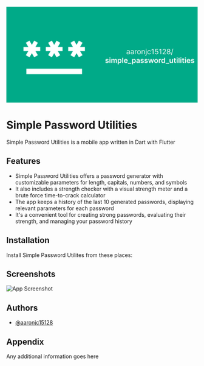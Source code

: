 ![Banner](assets/images/solid_banner_1280x680.png)


# Simple Password Utilities

Simple Password Utilities is a mobile app written in Dart with Flutter


## Features

* Simple Password Utilities offers a password generator with customizable parameters for length, capitals, numbers, and symbols
* It also includes a strength checker with a visual strength meter and a brute force time-to-crack calculator
* The app keeps a history of the last 10 generated passwords, displaying relevant parameters for each password
* It's a convenient tool for creating strong passwords, evaluating their strength, and managing your password history


## Installation

Install Simple Password Utilites from these places:
    

## Screenshots

![App Screenshot](https://via.placeholder.com/468x300?text=App+Screenshot+Here)


## Authors

- [@aaronjc15128](https://www.github.com/aaronjc15128)


## Appendix

Any additional information goes here

